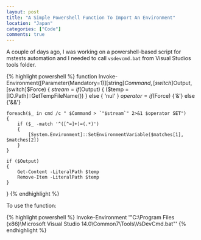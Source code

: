 ```yaml
---
layout: post
title: "A Simple Powershell Function To Import An Environment"
location: "Japan"
categories: ["Code"]
comments: true
---
```


A couple of days ago, I was working on a powershell-based script for mstests automation and I needed to call `vsdevcmd.bat` from Visual Studios tools folder.

{% highlight powershell %}
function Invoke-Environment([Parameter(Mandatory=1)][string]$Command, [switch]$Output, [switch]$Force)
{
    $stream = if ($Output) { ($temp = [IO.Path]::GetTempFileName()) } else { 'nul' }
    $operator = if ($Force) {'&'} else {'&&'}
    
    foreach($_ in cmd /c " $Command > `"$stream`" 2>&1 $operator SET")
    {
        if ($_ -match '^([^=]+)=(.*)')
        {
            [System.Environment]::SetEnvironmentVariable($matches[1], $matches[2])
        }
    }
    
    if ($Output)
    {
        Get-Content -LiteralPath $temp
        Remove-Item -LiteralPath $temp
    }
}
{% endhighlight %}

To use the function:

{% highlight powershell %}
Invoke-Environment '"C:\Program Files (x86)\Microsoft Visual Studio 14.0\Common7\Tools\VsDevCmd.bat"'
{% endhighlight %}
